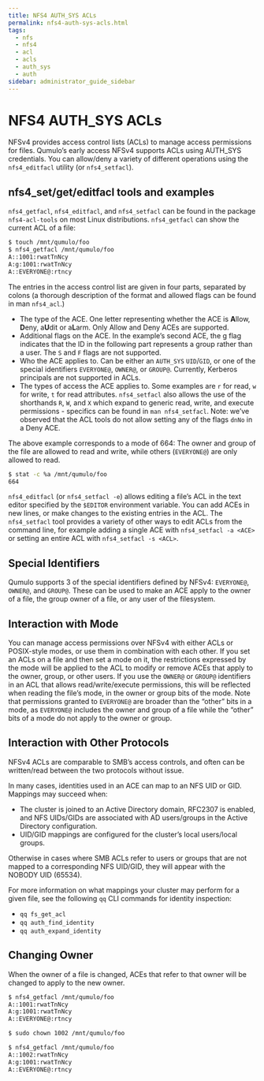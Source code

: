 ```yaml
---
title: NFS4 AUTH_SYS ACLs
permalink: nfs4-auth-sys-acls.html
tags:
  - nfs
  - nfs4
  - acl
  - acls
  - auth_sys
  - auth
sidebar: administrator_guide_sidebar
---
```


# NFS4 AUTH_SYS ACLs
NFSv4 provides access control lists (ACLs) to manage access permissions for files. Qumulo’s early
access NFSv4 supports ACLs using AUTH_SYS credentials.  You can allow/deny a variety of different
operations using the `nfs4_editfacl` utility (or `nfs4_setfacl`).

## nfs4_set/get/editfacl tools and examples
`nfs4_getfacl`, `nfs4_editfacl`, and `nfs4_setfacl` can be found in the package `nfs4-acl-tools` on
most Linux distributions.  `nfs4_getfacl` can show the current ACL of a file:

```bash
$ touch /mnt/qumulo/foo
$ nfs4_getfacl /mnt/qumulo/foo
A::1001:rwatTnNcy
A:g:1001:rwatTnNcy
A::EVERYONE@:rtncy
```

The entries in the access control list are given in four parts, separated by colons (a thorough
description of the format and allowed flags can be found in man `nfs4_acl`.)
 - The type of the ACE. One letter representing whether the ACE is **A**llow, **D**eny, a**U**dit or
   a**L**arm. Only Allow and Deny ACEs are supported.
 - Additional flags on the ACE. In the example’s second ACE, the g flag indicates that the ID in the
   following part represents a group rather than a user. The `S` and `F` flags are not supported.
 - Who the ACE applies to. Can be either an `AUTH_SYS` `UID`/`GID`, or one of the special
   identifiers `EVERYONE@`, `OWNER@`, or `GROUP@`. Currently, Kerberos principals are not supported
   in ACLs.
 - The types of access the ACE applies to. Some examples are `r` for read, `w` for write, `t` for
   read attributes. `nfs4_setfacl` also allows the use of the shorthands `R`, `W`, and `X` which
   expand to generic read, write, and execute permissions - specifics can be found in `man
   nfs4_setfacl`. Note: we’ve observed that the ACL tools do not allow setting any of the flags
   `dnNo` in a Deny ACE.

The above example corresponds to a mode of 664: The owner and group of the file are allowed to read
and write, while others (`EVERYONE@`) are only allowed to read.

```bash
$ stat -c %a /mnt/qumulo/foo
664
```

`nfs4_editfacl` (or `nfs4_setfacl -e`) allows editing a file’s ACL in the text editor specified by
the `$EDITOR` environment variable. You can add ACEs in new lines, or make changes to the existing
entries in the ACL. The `nfs4_setfacl` tool provides a variety of other ways to edit ACLs from the
command line, for example adding a single ACE with `nfs4_setfacl -a <ACE>` or setting an entire ACL
with `nfs4_setfacl -s <ACL>`.

## Special Identifiers
Qumulo supports 3 of the special identifiers defined by NFSv4: `EVERYONE@`, `OWNER@`, and `GROUP@`.
These can be used to make an ACE apply to the owner of a file, the group owner of a file, or any
user of the filesystem.

## Interaction with Mode
You can manage access permissions over NFSv4 with either ACLs or POSIX-style modes, or use them in
combination with each other. If you set an ACLs on a file and then set a mode on it, the
restrictions expressed by the mode will be applied to the ACL to modify or remove ACEs that apply to
the owner, group, or other users. If you use the `OWNER@` or `GROUP@` identifiers in an ACL that
allows read/write/execute permissions, this will be reflected when reading the file’s mode, in the
owner or group bits of the mode. Note that permissions granted to `EVERYONE@` are broader than the
“other” bits in a mode, as `EVERYONE@` includes the owner and group of a file while the “other” bits
of a mode do not apply to the owner or group.

## Interaction with Other Protocols
NFSv4 ACLs are comparable to SMB’s access controls, and often can be written/read between the two
protocols without issue.

In many cases, identities used in an ACE can map to an NFS UID or GID. Mappings may succeed when:
 - The cluster is joined to an Active Directory domain, RFC2307 is enabled, and NFS UIDs/GIDs are
   associated with AD users/groups in the Active Directory configuration.
 - UID/GID mappings are configured for the cluster’s local users/local groups.

Otherwise in cases where SMB ACLs refer to users or groups that are not mapped to a corresponding
NFS UID/GID, they will appear with the NOBODY UID (65534).

For more information on what mappings your cluster may perform for a given file, see the following
`qq` CLI commands for identity inspection:
 - `qq fs_get_acl`
 - `qq auth_find_identity`
 - `qq auth_expand_identity`

## Changing Owner
When the owner of a file is changed, ACEs that refer to that owner will be changed to apply to the
new owner.

```bash
$ nfs4_getfacl /mnt/qumulo/foo
A::1001:rwatTnNcy
A:g:1001:rwatTnNcy
A::EVERYONE@:rtncy

$ sudo chown 1002 /mnt/qumulo/foo

$ nfs4_getfacl /mnt/qumulo/foo
A::1002:rwatTnNcy
A:g:1001:rwatTnNcy
A::EVERYONE@:rtncy
```


